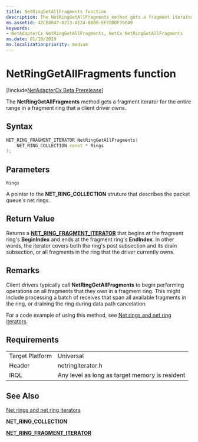 ```yaml
---
title: NetRingGetAllFragments function
description: The NetRingGetAllFragments method gets a fragment iterator for the entire range in a fragment ring that a client driver owns.
ms.assetid: 42CB8047-8213-4E24-8B00-EF78DDF76049
keywords:
- NetAdapterCx NetRingGetAllFragments, NetCx NetRingGetAllFragments
ms.date: 01/10/2019
ms.localizationpriority: medium
---
```


# NetRingGetAllFragments function

[!include[NetAdapterCx Beta Prerelease](../netcx-beta-prerelease.md)]

The **NetRingGetAllFragments** method gets a fragment iterator for the entire range in a fragment ring that a client driver owns.

## Syntax

```cpp
NET_RING_FRAGMENT_ITERATOR NetRingGetAllFragments(
    NET_RING_COLLECTION const * Rings
);
```

## Parameters

`Rings`

A pointer to the **NET_RING_COLLECTION** struture that describes the packet queue's net rings.

## Return Value

Returns a [**NET_RING_FRAGMENT_ITERATOR**](net-ring-fragment-iterator.md) that begins at the fragment ring's **BeginIndex** and ends at the fragment ring's **EndIndex**. In other words, the iterator covers both the ring's post subsection and its drain subsection, or all fragments in the ring that the driver currently owns. 

## Remarks

Client drivers typically call **NetRingGetAllFragments** to begin performing operations on all fragments that they own in a fragment ring. This might include processing a batch of receives that span all available fragments in the ring, or draining the ring during data path cancelation.

For a code example of using this method, see [Net rings and net ring iterators](net-rings-and-net-ring-iterators.md).

## Requirements

|  |  |
| --- | --- |
| Target Platform | Universal |
| Header | netringiterator.h |
| IRQL | Any level as long as target memory is resident |

## See Also

[Net rings and net ring iterators](net-rings-and-net-ring-iterators.md)

**NET_RING_COLLECTION**

[**NET_RING_FRAGMENT_ITERATOR**](net-ring-fragment-iterator.md)